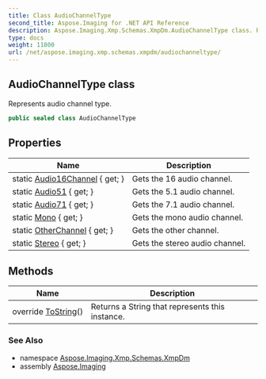 ```yaml
---
title: Class AudioChannelType
second_title: Aspose.Imaging for .NET API Reference
description: Aspose.Imaging.Xmp.Schemas.XmpDm.AudioChannelType class. Represents audio channel type
type: docs
weight: 11800
url: /net/aspose.imaging.xmp.schemas.xmpdm/audiochanneltype/
---
```

## AudioChannelType class

Represents audio channel type.

```csharp
public sealed class AudioChannelType
```

## Properties

| Name | Description |
| --- | --- |
| static [Audio16Channel](../../aspose.imaging.xmp.schemas.xmpdm/audiochanneltype/audio16channel/) { get; } | Gets the 16 audio channel. |
| static [Audio51](../../aspose.imaging.xmp.schemas.xmpdm/audiochanneltype/audio51/) { get; } | Gets the 5.1 audio channel. |
| static [Audio71](../../aspose.imaging.xmp.schemas.xmpdm/audiochanneltype/audio71/) { get; } | Gets the 7.1 audio channel. |
| static [Mono](../../aspose.imaging.xmp.schemas.xmpdm/audiochanneltype/mono/) { get; } | Gets the mono audio channel. |
| static [OtherChannel](../../aspose.imaging.xmp.schemas.xmpdm/audiochanneltype/otherchannel/) { get; } | Gets the other channel. |
| static [Stereo](../../aspose.imaging.xmp.schemas.xmpdm/audiochanneltype/stereo/) { get; } | Gets the stereo audio channel. |

## Methods

| Name | Description |
| --- | --- |
| override [ToString](../../aspose.imaging.xmp.schemas.xmpdm/audiochanneltype/tostring/)() | Returns a String that represents this instance. |

### See Also

* namespace [Aspose.Imaging.Xmp.Schemas.XmpDm](../../aspose.imaging.xmp.schemas.xmpdm/)
* assembly [Aspose.Imaging](../../)


